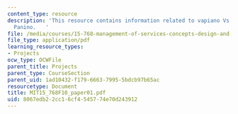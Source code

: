 ```yaml
---
content_type: resource
description: 'This resource contains information related to vapiano Vs Trattoria Il
  Panino.   '
file: /media/courses/15-768-management-of-services-concepts-design-and-delivery-fall-2010/8067edb22cc16cf4545774e70d243912_MIT15_768F10_paper01.pdf
file_type: application/pdf
learning_resource_types:
- Projects
ocw_type: OCWFile
parent_title: Projects
parent_type: CourseSection
parent_uid: 1ad10432-f179-6663-7995-5bdcb97b65ac
resourcetype: Document
title: MIT15_768F10_paper01.pdf
uid: 8067edb2-2cc1-6cf4-5457-74e70d243912
---
```

